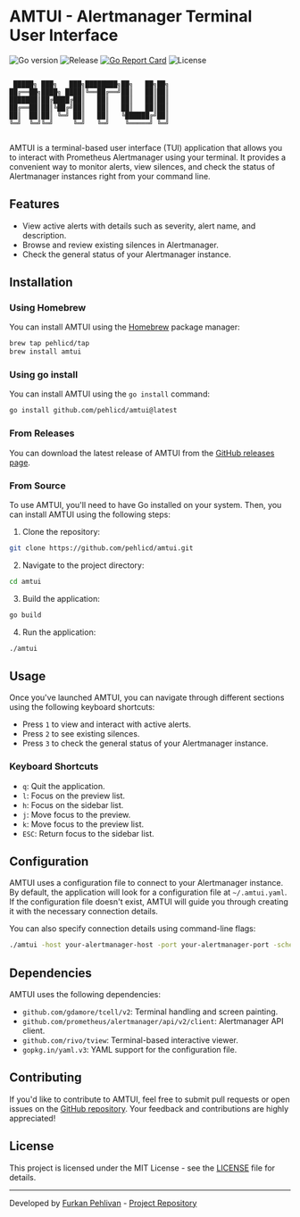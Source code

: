 # AMTUI - Alertmanager Terminal User Interface

![Go version](https://img.shields.io/github/go-mod/go-version/pehlicd/amtui) ![Release](https://img.shields.io/github/v/release/pehlicd/amtui) [![Go Report Card](https://goreportcard.com/badge/github.com/pehlicd/amtui)](https://goreportcard.com/report/github.com/pehlicd/amtui) ![License](https://img.shields.io/github/license/pehlicd/amtui)

```

 █████╗ ███╗   ███╗████████╗██╗   ██╗██╗
██╔══██╗████╗ ████║╚══██╔══╝██║   ██║██║
███████║██╔████╔██║   ██║   ██║   ██║██║
██╔══██║██║╚██╔╝██║   ██║   ██║   ██║██║
██║  ██║██║ ╚═╝ ██║   ██║   ╚██████╔╝██║
╚═╝  ╚═╝╚═╝     ╚═╝   ╚═╝    ╚═════╝ ╚═╝
                             
```

AMTUI is a terminal-based user interface (TUI) application that allows you to interact with Prometheus Alertmanager using your terminal. It provides a convenient way to monitor alerts, view silences, and check the status of Alertmanager instances right from your command line.

## Features

- View active alerts with details such as severity, alert name, and description.
- Browse and review existing silences in Alertmanager.
- Check the general status of your Alertmanager instance.

## Installation

### Using Homebrew
You can install AMTUI using the [Homebrew](https://brew.sh/) package manager:

```bash
brew tap pehlicd/tap
brew install amtui
```

### Using go install
You can install AMTUI using the `go install` command:

```bash
go install github.com/pehlicd/amtui@latest
```

### From Releases
You can download the latest release of AMTUI from the [GitHub releases page](https://github.com/pehlicd/amtui/releases).

### From Source
To use AMTUI, you'll need to have Go installed on your system. Then, you can install AMTUI using the following steps:

1. Clone the repository:

```bash
git clone https://github.com/pehlicd/amtui.git
```

2. Navigate to the project directory:

```bash
cd amtui
```

3. Build the application:

```bash
go build
```

4. Run the application:

```bash
./amtui
```

## Usage

Once you've launched AMTUI, you can navigate through different sections using the following keyboard shortcuts:

- Press `1` to view and interact with active alerts.
- Press `2` to see existing silences.
- Press `3` to check the general status of your Alertmanager instance.

### Keyboard Shortcuts

- `q`: Quit the application.
- `l`: Focus on the preview list.
- `h`: Focus on the sidebar list.
- `j`: Move focus to the preview.
- `k`: Move focus to the preview list.
- `ESC`: Return focus to the sidebar list.

## Configuration

AMTUI uses a configuration file to connect to your Alertmanager instance. By default, the application will look for a configuration file at `~/.amtui.yaml`. If the configuration file doesn't exist, AMTUI will guide you through creating it with the necessary connection details.

You can also specify connection details using command-line flags:

```bash
./amtui -host your-alertmanager-host -port your-alertmanager-port -scheme http
```

## Dependencies

AMTUI uses the following dependencies:

- `github.com/gdamore/tcell/v2`: Terminal handling and screen painting.
- `github.com/prometheus/alertmanager/api/v2/client`: Alertmanager API client.
- `github.com/rivo/tview`: Terminal-based interactive viewer.
- `gopkg.in/yaml.v3`: YAML support for the configuration file.

## Contributing

If you'd like to contribute to AMTUI, feel free to submit pull requests or open issues on the [GitHub repository](https://github.com/pehlicd/amtui). Your feedback and contributions are highly appreciated!

## License

This project is licensed under the MIT License - see the [LICENSE](LICENSE) file for details.

---

Developed by [Furkan Pehlivan](https://github.com/pehlicd) - [Project Repository](https://github.com/pehlicd/amtui)